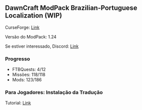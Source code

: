 ## DawnCraft ModPack Brazilian-Portuguese Localization (WIP)

CurseForge: [Link](https://www.curseforge.com/minecraft/modpacks/dawn-craft "DawnCraft - An Adventure RPG Modpack")

Versão do ModPack: 1.24

Se estiver interessado, Discord: [Link](https://discord.gg/55cev7Nngn "DawnCraft - Tradução pt_br")

### Progresso

 - FTBQuests: 4/12
 - Missões: 118/118
 - Mods: 123/186

### Para Jogadores: Instalação da Tradução

Tutorial: [Link](https://discord.com/channels/1093965596384833657/1118309439989104721 "Tutorial")
